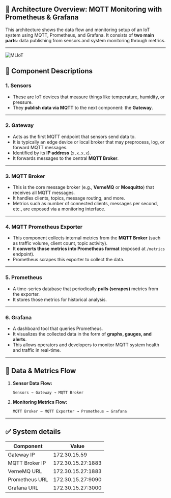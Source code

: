 ## 🧭 **Architecture Overview: MQTT Monitoring with Prometheus & Grafana**

This architecture shows the data flow and monitoring setup of an IoT system using MQTT, Prometheus, and Grafana. It consists of **two main parts**: data publishing from sensors and system monitoring through metrics.

---
![MLIoT](./assets/images/mqtt-visualization.png)

## 🧱 **Component Descriptions**

### 1. **Sensors**

* These are IoT devices that measure things like temperature, humidity, or pressure.
* They **publish data via MQTT** to the next component: the **Gateway**.

---

### 2. **Gateway**

* Acts as the first MQTT endpoint that sensors send data to.
* It is typically an edge device or local broker that may preprocess, log, or forward MQTT messages.
* Identified by its **IP address** (`x.x.x.x`).
* It forwards messages to the central **MQTT Broker**.

---

### 3. **MQTT Broker**

* This is the core message broker (e.g., **VerneMQ** or **Mosquitto**) that receives all MQTT messages.
* It handles clients, topics, message routing, and more.
* Metrics such as number of connected clients, messages per second, etc., are exposed via a monitoring interface.

---

### 4. **MQTT Prometheus Exporter**

* This component collects internal metrics from the **MQTT Broker** (such as traffic volume, client count, topic activity).
* It **converts those metrics into Prometheus format** (exposed at `/metrics` endpoint).
* Prometheus scrapes this exporter to collect the data.

---

### 5. **Prometheus**

* A time-series database that periodically **pulls (scrapes)** metrics from the exporter.
* It stores those metrics for historical analysis.

---

### 6. **Grafana**

* A dashboard tool that queries Prometheus.
* It visualizes the collected data in the form of **graphs, gauges, and alerts**.
* This allows operators and developers to monitor MQTT system health and traffic in real-time.

---

## 🔄 **Data & Metrics Flow**

1. **Sensor Data Flow:**

   ```
   Sensors → Gateway → MQTT Broker
   ```

2. **Monitoring Metrics Flow:**

   ```
   MQTT Broker → MQTT Exporter → Prometheus → Grafana
   ```

---

## ✅ **System details**

| Component      | Value                                                            |
| -------------- | ---------------------------------------------------------------- |
| Gateway IP     | 172.30.15.59 |
| MQTT Broker IP | 172.30.15.27:1883 |
| VerneMQ URL    | 172.30.15.27:1883 |
| Prometheus URL | 172.30.15.27:9090 |
| Grafana URL    | 172.30.15.27:3000 |


